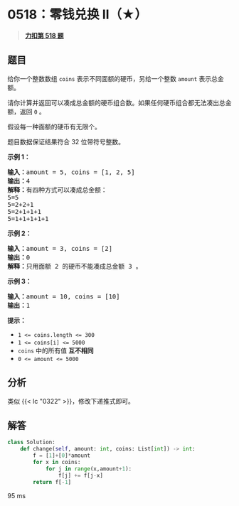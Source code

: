 # 0518：零钱兑换 II（★）


> <u>**[力扣第 518 题](https://leetcode.cn/problems/coin-change-ii/)**</u>

## 题目

<p>给你一个整数数组 <code>coins</code> 表示不同面额的硬币，另给一个整数 <code>amount</code> 表示总金额。</p>

<p>请你计算并返回可以凑成总金额的硬币组合数。如果任何硬币组合都无法凑出总金额，返回 <code>0</code> 。</p>

<p>假设每一种面额的硬币有无限个。 </p>

<p>题目数据保证结果符合 32 位带符号整数。</p>



<ul>
</ul>

<p><strong>示例 1：</strong></p>

<pre>
<strong>输入：</strong>amount = 5, coins = [1, 2, 5]
<strong>输出：</strong>4
<strong>解释：</strong>有四种方式可以凑成总金额：
5=5
5=2+2+1
5=2+1+1+1
5=1+1+1+1+1
</pre>

<p><strong>示例 2：</strong></p>

<pre>
<strong>输入：</strong>amount = 3, coins = [2]
<strong>输出：</strong>0
<strong>解释：</strong>只用面额 2 的硬币不能凑成总金额 3 。
</pre>

<p><strong>示例 3：</strong></p>

<pre>
<strong>输入：</strong>amount = 10, coins = [10]
<strong>输出：</strong>1
</pre>



<p><strong>提示：</strong></p>

<ul>
<li><code>1 <= coins.length <= 300</code></li>
<li><code>1 <= coins[i] <= 5000</code></li>
<li><code>coins</code> 中的所有值 <strong>互不相同</strong></li>
<li><code>0 <= amount <= 5000</code></li>
</ul>


## 分析

类似 {{< lc "0322" >}}，修改下递推式即可。

## 解答

```python
class Solution:
    def change(self, amount: int, coins: List[int]) -> int:
        f = [1]+[0]*amount
        for x in coins:
            for j in range(x,amount+1):
                f[j] += f[j-x]
        return f[-1]
```
95 ms

